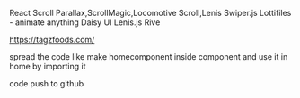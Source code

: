 React Scroll Parallax,ScrollMagic,Locomotive Scroll,Lenis 
Swiper.js 
Lottifiles - animate anything 
Daisy UI
Lenis.js 
Rive 



https://tagzfoods.com/






spread the code like make homecomponent inside component and use it in home by importing it 

code push to github

